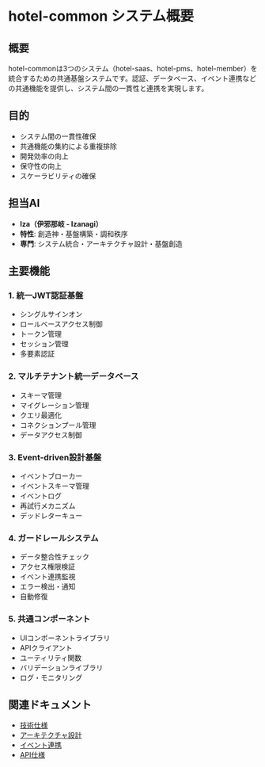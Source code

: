 # hotel-common システム概要

## 概要
hotel-commonは3つのシステム（hotel-saas、hotel-pms、hotel-member）を統合するための共通基盤システムです。認証、データベース、イベント連携などの共通機能を提供し、システム間の一貫性と連携を実現します。

## 目的
- システム間の一貫性確保
- 共通機能の集約による重複排除
- 開発効率の向上
- 保守性の向上
- スケーラビリティの確保

## 担当AI
- **Iza（伊邪那岐 - Izanagi）**
- **特性**: 創造神・基盤構築・調和秩序
- **専門**: システム統合・アーキテクチャ設計・基盤創造

## 主要機能

### 1. 統一JWT認証基盤
- シングルサインオン
- ロールベースアクセス制御
- トークン管理
- セッション管理
- 多要素認証

### 2. マルチテナント統一データベース
- スキーマ管理
- マイグレーション管理
- クエリ最適化
- コネクションプール管理
- データアクセス制御

### 3. Event-driven設計基盤
- イベントブローカー
- イベントスキーマ管理
- イベントログ
- 再試行メカニズム
- デッドレターキュー

### 4. ガードレールシステム
- データ整合性チェック
- アクセス権限検証
- イベント連携監視
- エラー検出・通知
- 自動修復

### 5. 共通コンポーネント
- UIコンポーネントライブラリ
- APIクライアント
- ユーティリティ関数
- バリデーションライブラリ
- ログ・モニタリング

## 関連ドキュメント
- [技術仕様](./technical-spec.md)
- [アーキテクチャ設計](./architecture.md)
- [イベント連携](../../integration/events/common-events.md)
- [API仕様](../../api/endpoints/common-api.md)
